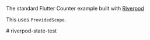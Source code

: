 The standard Flutter Counter example built with [Riverpod]

This uses `ProvidedScope`.


[riverpod]: https://github.com/rrousselGit/riverpod
#   r i v e r p o d - s t a t e - t e s t  
 